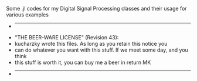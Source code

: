 Some .jl codes for my Digital Signal Processing classes and their usage for various examples 

* ----------------------------------------------------------------------------
 * "THE BEER-WARE LICENSE" (Revision 43):
 * kucharzky wrote this files. As long as you retain this notice you
 * can do whatever you want with this stuff. If we meet some day, and you think
 * this stuff is worth it, you can buy me a beer in return MK
 * ----------------------------------------------------------------------------
